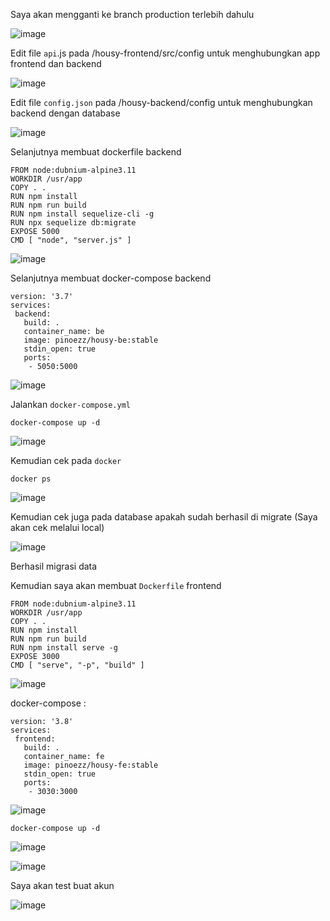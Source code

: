 Saya akan mengganti ke branch production terlebih dahulu

![image](https://user-images.githubusercontent.com/106061407/176349334-ef8b535e-4fa0-4c87-a9f6-ea75ea8d8ae6.png)

Edit file `api`.js pada /housy-frontend/src/config untuk menghubungkan app frontend dan backend

![image](https://user-images.githubusercontent.com/106061407/176350029-0649e568-9957-4b5d-b842-7fbc6003c5cb.png)

Edit file `config.json` pada /housy-backend/config untuk menghubungkan backend dengan database

![image](https://user-images.githubusercontent.com/106061407/176350773-85b0fab3-51af-4994-bb11-5b6352ebc133.png)


Selanjutnya membuat dockerfile backend

```
FROM node:dubnium-alpine3.11
WORKDIR /usr/app
COPY . .
RUN npm install
RUN npm run build
RUN npm install sequelize-cli -g
RUN npx sequelize db:migrate
EXPOSE 5000
CMD [ "node", "server.js" ]

```

![image](https://user-images.githubusercontent.com/106061407/176438058-11e68ad8-6d96-4de8-a433-f79129179d20.png)


Selanjutnya membuat docker-compose backend

```
version: '3.7'
services:
 backend:
   build: .
   container_name: be
   image: pinoezz/housy-be:stable
   stdin_open: true
   ports:
    - 5050:5000
```

![image](https://user-images.githubusercontent.com/106061407/176355566-b9904f5d-6f84-4e09-b03b-71eac12bdb50.png)

Jalankan `docker-compose.yml` 

```
docker-compose up -d
```

![image](https://user-images.githubusercontent.com/106061407/176361665-0bcd410a-6a0f-439a-afaa-15c1096b2b4d.png)

Kemudian cek pada `docker` 

```
docker ps
```

![image](https://user-images.githubusercontent.com/106061407/176365877-e06494b4-ac2c-4b1a-8762-6a7a4a68190b.png)

Kemudian cek juga pada database apakah sudah berhasil di migrate (Saya akan cek melalui local)

![image](https://user-images.githubusercontent.com/106061407/176366075-b7cf78d7-eb58-42ab-8100-24a7d93f5095.png)

Berhasil migrasi data 

Kemudian saya akan membuat `Dockerfile` frontend

```
FROM node:dubnium-alpine3.11
WORKDIR /usr/app
COPY . .
RUN npm install
RUN npm run build
RUN npm install serve -g
EXPOSE 3000
CMD [ "serve", "-p", "build" ]
```

![image](https://user-images.githubusercontent.com/106061407/176432529-7273cc93-2f75-4bee-849f-e6dd49d3f8b1.png)

docker-compose :

```
version: '3.8'
services:
 frontend:
   build: .
   container_name: fe
   image: pinoezz/housy-fe:stable
   stdin_open: true
   ports:
    - 3030:3000
```

![image](https://user-images.githubusercontent.com/106061407/176432830-17a65beb-8ee0-416c-96f1-c44cb024f472.png)

```
docker-compose up -d
```

![image](https://user-images.githubusercontent.com/106061407/176434052-7ef01309-fc48-4e09-8cd5-40281da83848.png)


![image](https://user-images.githubusercontent.com/106061407/176436964-384d5b24-4075-4627-aae3-50d662e138fe.png)

Saya akan test buat akun

![image](https://user-images.githubusercontent.com/106061407/176441900-af6f0d00-a0fc-4586-8e2b-45e5eb373e6d.png)

